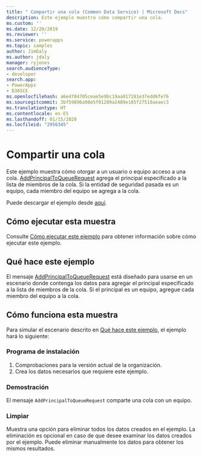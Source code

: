 ```yaml
---
title: " Compartir una cola (Common Data Service) | Microsoft Docs"
description: Este ejemplo muestra cómo compartir una cola.
ms.custom: ''
ms.date: 12/20/2019
ms.reviewer: ''
ms.service: powerapps
ms.topic: samples
author: JimDaly
ms.author: jdaly
manager: ryjones
search.audienceType:
- developer
search.app:
- PowerApps
- D365CE
ms.openlocfilehash: a6e4784705ceae5e9bc19aa917281e37edd6fe76
ms.sourcegitcommit: 3bf59896a98e5f01289a2489e185f27518aeaec3
ms.translationtype: HT
ms.contentlocale: es-ES
ms.lasthandoff: 01/15/2020
ms.locfileid: "2956345"
---
```

# <a name="share-a-queue"></a>Compartir una cola

Este ejemplo muestra cómo otorgar a un usuario o equipo acceso a una cola. [AddPrincipalToQueueRequest](https://docs.microsoft.com/dotnet/api/microsoft.crm.sdk.messages.addprincipaltoqueuerequest?view=dynamics-general-ce-9) agrega el principal especificado a la lista de miembros de la cola. Si la entidad de seguridad pasada es un equipo, cada miembro del equipo se agrega a la cola.

Puede descargar el ejemplo desde [aquí](https://github.com/microsoft/PowerApps-Samples/tree/master/cds/orgsvc/C%23/ShareQueue).

## <a name="how-to-run-this-sample"></a>Cómo ejecutar esta muestra

Consulte [Cómo ejecutar este ejemplo](https://github.com/microsoft/PowerApps-Samples/blob/master/cds/README.md) para obtener información sobre cómo ejecutar este ejemplo.

## <a name="what-this-sample-does"></a>Qué hace este ejemplo

El mensaje [AddPrincipalToQueueRequest](https://docs.microsoft.com/dotnet/api/microsoft.crm.sdk.messages.addprincipaltoqueuerequest?view=dynamics-general-ce-9) está diseñado para usarse en un escenario donde contenga los datos para agregar el principal especificado a la lista de miembros de la cola. Si el principal es un equipo, agregue cada miembro del equipo a la cola.

## <a name="how-this-sample-works"></a>Cómo funciona esta muestra

Para simular el escenario descrito en [Qué hace este ejemplo](#what-this-sample-does), el ejemplo hará lo siguiente:

### <a name="setup"></a>Programa de instalación

1. Comprobaciones para la versión actual de la organización. 
1. Crea los datos necesarios que requiere este ejemplo.

### <a name="demonstrate"></a>Demostración

El mensaje `AddPrincipalToQueueRequest` comparte una cola con un equipo.

### <a name="clean-up"></a>Limpiar

Muestra una opción para eliminar todos los datos creados en el ejemplo. La eliminación es opcional en caso de que desee examinar los datos creados por el ejemplo. Puede eliminar manualmente los datos para obtener los mismos resultados.